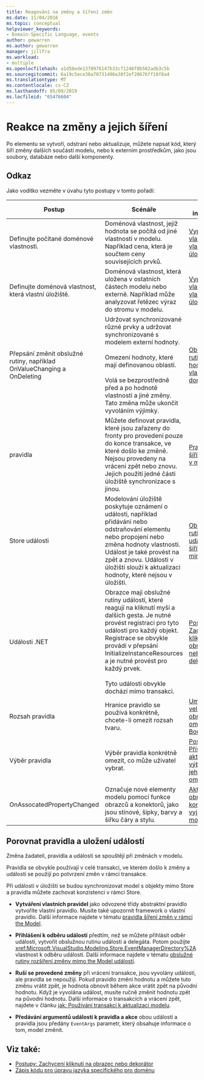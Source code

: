 ```yaml
---
title: Reagování na změny a šíření změn
ms.date: 11/04/2016
ms.topic: conceptual
helpviewer_keywords:
- Domain-Specific Language, events
author: gewarren
ms.author: gewarren
manager: jillfra
ms.workload:
- multiple
ms.openlocfilehash: a1d58ede1370976147b33cf1246f8b582adb3c5b
ms.sourcegitcommit: 6a19c5ece38a70731496a38f2ef20676ff18f8a4
ms.translationtype: MT
ms.contentlocale: cs-CZ
ms.lasthandoff: 05/09/2019
ms.locfileid: "65476604"
---
```

# <a name="respond-to-and-propagate-changes"></a>Reakce na změny a jejich šíření

Po elementu se vytvoří, odstraní nebo aktualizuje, můžete napsat kód, který šíří změny dalších součástí modelu, nebo k externím prostředkům, jako jsou soubory, databáze nebo další komponenty.

## <a name="reference"></a>Odkaz

Jako vodítko vezměte v úvahu tyto postupy v tomto pořadí:

|Postup|Scénáře|Další informace|
|-|-|-|
|Definujte počítané doménové vlastnosti.|Doménová vlastnost, jejíž hodnota se počítá od jiné vlastnosti v modelu. Například cena, která je součtem ceny souvisejících prvků.|[Vypočtené a vlastní vlastnosti úložiště](../modeling/calculated-and-custom-storage-properties.md)|
|Definujte doménová vlastnost, která vlastní úložiště.|Doménová vlastnost, která uložena v ostatních částech modelu nebo externě. Například může analyzovat řetězec výraz do stromu v modelu.|[Vypočtené a vlastní vlastnosti úložiště](../modeling/calculated-and-custom-storage-properties.md)|
|Přepsání změnit obslužné rutiny, například OnValueChanging a OnDeleting|Udržovat synchronizované různé prvky a udržovat synchronizované s modelem externí hodnoty.<br /><br /> Omezení hodnoty, které mají definovanou oblastí.<br /><br /> Volá se bezprostředně před a po hodnotě vlastnosti a jiné změny. Tato změna může ukončit vyvoláním výjimky.|[Obslužné rutiny změny hodnoty vlastnosti domény](../modeling/domain-property-value-change-handlers.md)|
|pravidla|Můžete definovat pravidla, které jsou zařazeny do fronty pro provedení pouze do konce transakce, ve které došlo ke změně. Nejsou provedeny na vrácení zpět nebo znovu. Jejich použití jedné části úložiště synchronizace s jinou.|[Pravidla šířící změny v modelu](../modeling/rules-propagate-changes-within-the-model.md)|
|Store události|Modelování úložiště poskytuje oznámení o události, například přidávání nebo odstraňování elementu nebo propojení nebo změna hodnoty vlastnosti. Událost je také provést na zpět a znovu. Události v úložišti slouží k aktualizaci hodnoty, které nejsou v úložišti.|[Obslužné rutiny události šířící změny mimo model](../modeling/event-handlers-propagate-changes-outside-the-model.md)|
|Události .NET|Obrazce mají obslužné rutiny událostí, které reagují na kliknutí myší a dalších gesta. Je nutné provést registraci pro tyto události pro každý objekt. Registrace se obvykle provádí v přepsání InitializeInstanceResources a je nutné provést pro každý prvek.<br /><br /> Tyto události obvykle dochází mimo transakci.|[Postupy: Zachycení kliknutí na obrazec nebo dekorátor](../modeling/how-to-intercept-a-click-on-a-shape-or-decorator.md)|
|Rozsah pravidla|Hranice pravidlo se používá konkrétně, chcete-li omezit rozsah tvaru.|[Umístění a velikost obrazce omezení BoundsRules](/visualstudio/modeling/boundsrules-constrain-shape-location-and-size?view=vs-2015)|
|Výběr pravidla|Výběr pravidla konkrétně omezit, co může uživatel vybrat.|[Postupy: Přístup k aktuálnímu výběru a jeho omezení](../modeling/how-to-access-and-constrain-the-current-selection.md)|
|OnAssocatedPropertyChanged|Označuje nové elementy modelu pomocí funkce obrazců a konektorů, jako jsou stínové, šipky, barvy a šířku čáry a stylu.|[Aktualizace obrazců a konektorů k vyjádření modelu](../modeling/updating-shapes-and-connectors-to-reflect-the-model.md)|

## <a name="compare-rules-and-store-events"></a>Porovnat pravidla a uložení událostí

Změna žadateli, pravidla a události se spouštějí při změnách v modelu.

Pravidla se obvykle používají v celé transakci, ve kterém došlo k změny a události se použijí po potvrzení změn v rámci transakce.

Při události v úložišti se budou synchronizovat model s objekty mimo Store a pravidla můžete zachovat konzistenci v rámci Store.

- **Vytváření vlastních pravidel** jako odvozené třídy abstraktní pravidlo vytvoříte vlastní pravidlo. Musíte také upozornit framework o vlastní pravidlo. Další informace najdete v tématu [pravidla šíření změn v rámci the Model](../modeling/rules-propagate-changes-within-the-model.md).

- **Přihlášení k odběru událostí** předtím, než se můžete přihlásit odběr události, vytvořit obslužnou rutinu události a delegáta. Potom použijte <xref:Microsoft.VisualStudio.Modeling.Store.EventManagerDirectory%2A>vlastnost k odběru události. Další informace najdete v tématu [obslužné rutiny rozšíření změny mimo the Model událostí](../modeling/event-handlers-propagate-changes-outside-the-model.md).

- **Ruší se provedené změny** při vrácení transakce, jsou vyvolány události, ale pravidla se nepoužijí. Pokud pravidlo změní hodnotu a můžete tuto změnu vrátit zpět, je hodnota obnovit během akce vrátit zpět na původní hodnotu. Když je vyvolána událost, musíte ručně změnit hodnotu zpět na původní hodnotu. Další informace o transakcích a vrácení zpět, najdete v článku [jak: Používání transakcí k aktualizaci modelu](../modeling/how-to-use-transactions-to-update-the-model.md).

- **Předávání argumentů událostí k pravidla a akce** obou událostí a pravidla jsou předány `EventArgs` parametr, který obsahuje informace o tom, model změnit.

## <a name="see-also"></a>Viz také:

- [Postupy: Zachycení kliknutí na obrazec nebo dekorátor](../modeling/how-to-intercept-a-click-on-a-shape-or-decorator.md)
- [Zápis kódu pro úpravu jazyka specifického pro doménu](../modeling/writing-code-to-customise-a-domain-specific-language.md)
